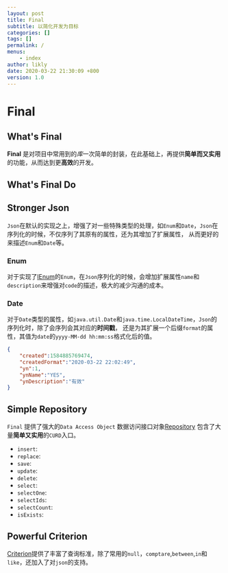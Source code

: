 ```yaml
---
layout: post
title: Final
subtitle: 以简化开发为目标
categories: []
tags: []
permalink: /
menus:
    - index
author: likly
date: 2020-03-22 21:30:09 +800
version: 1.0
---
```


# Final

## What's Final

**Final** 是对项目中常用到的*库*一次简单的封装，在此基础上，再提供**简单而又实用**的功能，从而达到更**高效**的开发。

## What's Final Do



## Stronger Json

`Json`在默认的实现之上，增强了对一些特殊类型的处理，如`Enum`和`Date`，`Json`在序列化的时候，不仅序列了其原有的属性，还为其增加了扩展属性，
从而更好的来描述`Enum`和`Date`等。

### Enum

对于实现了[IEnum](pages/_documents/data/enum.md)的`Enum`，在`Json`序列化的时候，会增加扩展属性`name`和`description`来增强对`code`的描述，极大的减少沟通的成本。

### Date

对于`Date`类型的属性，如`java.util.Date`和`java.time.LocalDateTime`，`Json`的序列化时，除了会序列会其对应的**时间戳**，
还是为其扩展一个后缀`format`的属性，其值为`date`的`yyyy-MM-dd hh:mm:ss`格式化后的值。

```json
{
    "created":1584885769474,
    "createdFormat":"2020-03-22 22:02:49",
    "yn":1,
    "ynName":"YES",
    "ynDescription":"有效"
}
```

## Simple Repository

`Final` 提供了强大的`Data Access Object` 数据访问接口对象[Repository](/final-data/final-data-context/src/main/java/org/finalframework/data/repository/Repository.java) 
包含了大量**简单又实用**的`CURD`入口。

* `insert`: 
* `replace`: 
* `save`: 
* `update`: 
* `delete`: 
* `select`: 
* `selectOne`: 
* `selectIds`: 
* `selectCount`: 
* `isExists`: 

## Powerful Criterion

[Criterion](pages/_documents/data/criterion.md)提供了丰富了查询标准，除了常用的`null`，`comptare`,`between`,`in`和`like`，还加入了对`json`的支持。